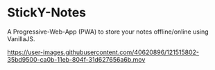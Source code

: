 # StickY-Notes
A Progressive-Web-App (PWA) to store your notes offline/online using VanillaJS.


https://user-images.githubusercontent.com/40620896/121515802-35bd9500-ca0b-11eb-804f-31d627656a6b.mov
